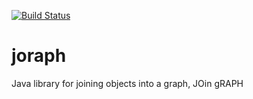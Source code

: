 
[![Build Status](https://travis-ci.org/briandilley/joraph.svg?branch=develop)](https://travis-ci.org/briandilley/joraph)

joraph
======

Java library for joining objects into a graph, JOin gRAPH
